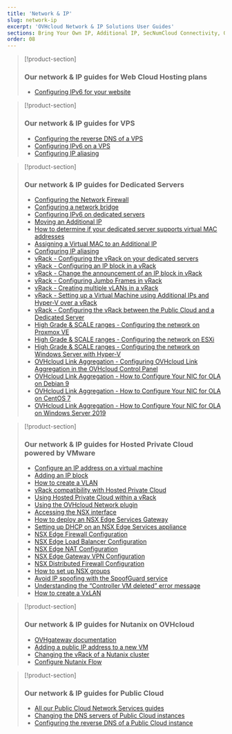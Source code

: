 ```yaml
---
title: 'Network & IP'
slug: network-ip
excerpt: 'OVHcloud Network & IP Solutions User Guides'
sections: Bring Your Own IP, Additional IP, SecNumCloud Connectivity, Our network & IP guides for Web Cloud Hosting plans, Our network & IP guides for VPS, Our network & IP guides for Dedicated Servers, Our network & IP guides for Hosted Private Cloud powered by VMware, Our network & IP guides for Nutanix on OVHcloud, Our network & IP guides for Public Cloud
order: 08
---
```


> [!product-section]
>
> ### Our network & IP guides for Web Cloud Hosting plans
>
> - [Configuring IPv6 for your website](https://docs.ovh.com/us/en/hosting/configure-ipv6-for-your-website/)
>

> [!product-section]
>
> ### Our network & IP guides for VPS
>
> - [Configuring the reverse DNS of a VPS](https://docs.ovh.com/us/en/vps/configure-reverse-dns-vps/)
> - [Configuring IPv6 on a VPS](https://docs.ovh.com/us/en/vps/configuring-ipv6/)
> - [Configuring IP aliasing](https://docs.ovh.com/us/en/vps/network-ipaliasing-vps/)
>

> [!product-section]
>
> ### Our network & IP guides for Dedicated Servers
>
> - [Configuring the Network Firewall](https://docs.ovh.com/us/en/dedicated/firewall-network/)
> - [Configuring a network bridge](https://docs.ovh.com/us/en/dedicated/network-bridging/)
> - [Configuring IPv6 on dedicated servers](https://docs.ovh.com/us/en/dedicated/network-ipv6/)
> - [Moving an Additional IP](https://docs.ovh.com/us/en/dedicated/ip-fo-move/)
> - [How to determine if your dedicated server supports virtual MAC addresses](https://docs.ovh.com/us/en/dedicated/network-support-virtual-mac/)
> - [Assigning a Virtual MAC to an Additional IP](https://docs.ovh.com/us/en/dedicated/network-virtual-mac/)
> - [Configuring IP aliasing](https://docs.ovh.com/us/en/dedicated/network-ipaliasing/)
> - [vRack - Configuring the vRack on your dedicated servers](https://docs.ovh.com/us/en/dedicated/configuring-vrack-on-dedicated-servers/)
> - [vRack - Configuring an IP block in a vRack](https://docs.ovh.com/us/en/dedicated/ip-block-vrack/)
> - [vRack - Change the announcement of an IP block in vRack](https://docs.ovh.com/us/en/dedicated/change-anouncement-ip-block-vrack/)
> - [vRack - Configuring Jumbo Frames in vRack](https://docs.ovh.com/us/en/dedicated/network-jumbo/)
> - [vRack - Creating multiple vLANs in a vRack](https://docs.ovh.com/us/en/dedicated/multiple-vlans/)
> - [vRack - Setting up a Virtual Machine using Additional IPs and Hyper-V over a vRack](https://docs.ovh.com/us/en/dedicated/foip-vrack-hyperv/)
> - [vRack - Configuring the vRack between the Public Cloud and a Dedicated Server](https://docs.ovh.com/us/en/dedicated/vrack-pci-ds/)
> - [High Grade & SCALE ranges - Configuring the network on Proxmox VE](https://docs.ovh.com/us/en/dedicated/proxmox-network-hg-scale/)
> - [High Grade & SCALE ranges - Configuring the network on ESXi](https://docs.ovh.com/us/en/dedicated/esxi-network-hg-scale/)
> - [High Grade & SCALE ranges - Configuring the network on Windows Server with Hyper-V](https://docs.ovh.com/us/en/dedicated/hyperv-network-hg-scale/)
> - [OVHcloud Link Aggregation - Configuring OVHcloud Link Aggregation in the OVHcloud Control Panel](https://docs.ovh.com/us/en/dedicated/ola-manager/)
> - [OVHcloud Link Aggregation - How to Configure Your NIC for OLA on Debian 9](https://docs.ovh.com/us/en/dedicated/ola-debian9/)
> - [OVHcloud Link Aggregation - How to Configure Your NIC for OLA on CentOS 7](https://docs.ovh.com/us/en/dedicated/ola-centos7/)
> - [OVHcloud Link Aggregation - How to Configure Your NIC for OLA on Windows Server 2019](https://docs.ovh.com/us/en/dedicated/ola-w2k19/)
>

> [!product-section]
>
> ### Our network & IP guides for Hosted Private Cloud powered by VMware
>
> - [Configure an IP address on a virtual machine](https://docs.ovh.com/us/en/private-cloud/configure-ip-on-virtual-machine/)
> - [Adding an IP block](https://docs.ovh.com/us/en/private-cloud/add-ip-block/)
> - [How to create a VLAN](https://docs.ovh.com/us/en/private-cloud/creation-vlan/)
> - [vRack compatibility with Hosted Private Cloud](https://docs.ovh.com/us/en/private-cloud/vrack-compatibility-hosted-private-cloud/)
> - [Using Hosted Private Cloud within a vRack](https://docs.ovh.com/us/en/private-cloud/using-private-cloud-with-vrack/)
> - [Using the OVHcloud Network plugin](https://docs.ovh.com/us/en/private-cloud/plugin-ovh-network/)
> - [Accessing the NSX interface](https://docs.ovh.com/us/en/private-cloud/accessing-NSX-interface/)
> - [How to deploy an NSX Edge Services Gateway](https://docs.ovh.com/us/en/private-cloud/how-to-deploy-an-nsx-edge-gateway/)
> - [Setting up DHCP on an NSX Edge Services appliance](https://docs.ovh.com/us/en/private-cloud/setup-dhcp-nsx-edge/)
> - [NSX Edge Firewall Configuration](https://docs.ovh.com/us/en/private-cloud/nsx-edge-firewall-configuration/)
> - [NSX Edge Load Balancer Configuration ](https://docs.ovh.com/us/en/private-cloud/nsx-edge-load-balancer-configuration/)
> - [NSX Edge NAT Configuration](https://docs.ovh.com/us/en/private-cloud/nsx-edge-nat-configuration/)
> - [NSX Edge Gateway VPN Configuration](https://docs.ovh.com/us/en/private-cloud/nsx-edge-gateway-vpn-configuration/)
> - [NSX Distributed Firewall Configuration](https://docs.ovh.com/us/en/private-cloud/nsx-distributed-firewall-configuration/)
> - [How to set up NSX groups](https://docs.ovh.com/us/en/private-cloud/setup-nsx-groups/)
> - [Avoid IP spoofing with the SpoofGuard service](https://docs.ovh.com/us/en/private-cloud/spoofguard/)
> - [Understanding the “Controller VM deleted” error message](https://docs.ovh.com/us/en/private-cloud/error-controller-nsx/)
> - [How to create a VxLAN](https://docs.ovh.com/us/en/private-cloud/nsx-creation-vxlan/)

> [!product-section]
>
> ### Our network & IP guides for Nutanix on OVHcloud
>
> - [OVHgateway documentation](https://docs.ovh.com/us/en/nutanix/ovh-gateway-documentation/)
> - [Adding a public IP address to a new VM](https://docs.ovh.com/us/en/nutanix/nutanix-public-ip/)
> - [Changing the vRack of a Nutanix cluster](https://docs.ovh.com/us/en/nutanix/nutanix-change-vrack/)
> - [Configure Nutanix Flow](https://docs.ovh.com/us/en/nutanix/nutanix-flow/)

> [!product-section]
>
> ### Our network & IP guides for Public Cloud
>
> - [All our Public Cloud Network Services guides](https://docs.ovh.com/us/en/publiccloud/network-services/)
> - [Changing the DNS servers of Public Cloud instances](https://docs.ovh.com/us/en/public-cloud/change-instance-dns-servers/)
> - [Configuring the reverse DNS of a Public Cloud instance](https://docs.ovh.com/us/en/public-cloud/configure-reverse-dns-instance/)
>
